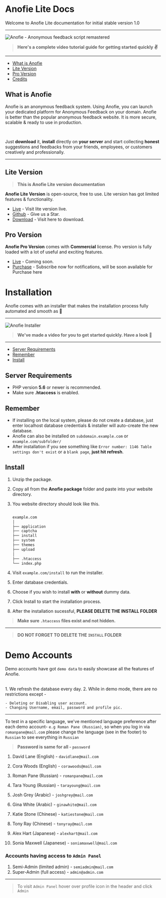 # Anofie Lite Docs

Welcome to Anofie Lite documentation for initial stable version 1.0

---

![Anofie - Anonymous feedback script remastered](https://anofie-docs.classiebit.com/images/anofie-docs-banner-1.jpg "Anofie - Anonymous feedback script remastered")


> **Here's a complete video tutorial guide for getting started quickly ✌️**

---

- [What is Anofie](#What-is-Anofie)
- [Lite Version](#Lite-version)
- [Pro Version](#Pro-version)
- [Credits](#Credits)

<a name="What-is-Anofie"></a>
## What is Anofie

Anofie is an anonymous feedback system. Using Anofie, you can launch your dedicated platform for Anonymous Feedback on your domain. Anofie is better than the popular anonymous feedback website. It is more secure, scalable & ready to use in production. 

<br>

Just **download** it, **install** directly on **your server** and start collecting **honest** suggestions and feedbacks from your friends, employees, or customers creatively and professionally.

---

<a name="Lite-version"></a>
## Lite Version

> **This is Anofie Lite version documentation**

**Anofie Lite Version** is open-source, free to use. Lite version has got limited features & functionality.

+ [Live](https://anofie.classiebit.com) - Visit lite version live.
+ [Github](https://github.com/classiebit/anofie) - Give us a Star.
+ [Download](https://classiebit.com/anofie) - Visit here to download.


<a name="Pro-version"></a>
## Pro Version

**Anofie Pro Version** comes with **Commercial** license. Pro version is fully loaded with a lot of useful and exciting features.

+ [Live](https://anofie.com) - Coming soon.
+ [Purchase](https://classiebit.com/anofie-pro) - Subscribe now for notifications, will be soon available for Purchase here


# Installation

Anofie comes with an installer that makes the installation process fully automated and smooth as 🍻

---

![Anofie Installer](https://anofie-docs.classiebit.com/images/anofie-free-installer-1.png "Anofie Installer Screenshot")


> **We've made a video for you to get started quickly. Have a look 💪**

---

- [Server Requirements](#Server-Requirements)
- [Remember](#Remember)
- [Install](#Install)


<a name="Server-Requirements"></a>
## Server Requirements

* PHP version **5.6** or newer is recommended.
* Make sure **.htaccess** is enabled.


<a name="Remember"></a>
## Remember

* If installing on the local system, please do not create a database, just enter localhost database credentials & installer will auto-create the new database.
* Anofie can also be installed on `subdomain.example.com` or `example.com/subfolder/`
* After installation if you see something like `Error number: 1146 Table settings don't exist` or a `blank page`, **just hit refresh**.


<a name="Install"></a>
## Install

1. Unzip the package.
2. Copy all from the **Anofie package** folder and paste into your website directory.
3. You website directory should look like this.

    ```bash

    example.com
    │
    ├── application
    ├── captcha
    ├── install
    ├── system
    ├── themes
    ├── upload
    │
    ├── .htaccess
    └── index.php

    ```

4. Visit `example.com/install` to run the installer. 
5. Enter database credentials.
6. Choose if you wish to install **with** or **without** dummy data.
7. Click Install to start the installation process.
8. After the installation sucessful, **PLEASE DELETE THE INSTALL FOLDER**


> **Make sure `.htaccess` files exist and not hidden.**

---

> **DO NOT FORGET TO DELETE THE `INSTALL` FOLDER**


# Demo Accounts

Demo accounts have got `demo data` to easily showcase all the features of Anofie.

<br>
1. We refresh the database every day.
2. While in demo mode, there are no restrictions except -

    - Deleting or Disabling user account.
    - Changing Username, email, password and profile pic.


---

To test in a specific language, we've mentioned language preference after each demo account- 
`e.g Roman Pane (Russian)`, so when you log in via `romanpane@mail.com` please change the language (see in the footer) to `Russian` to see everything in `Russian`

> **Password is same for all - `password`**

1. David Lane (English)         - `davidlane@mail.com`
2. Cora Woods (English)         - `corawoods@mail.com`

3. Roman Pane (Russian)         - `romanpane@mail.com`
4. Tara Young (Russian)         - `tarayoung@mail.com`

5. Josh Grey (Arabic)           - `joshgrey@mail.com`
6. Gina White (Arabic)          - `ginawhite@mail.com`

7. Katie Stone (Chinese)        - `katiestone@mail.com`
8. Tony Ray (Chinese)           - `tonyray@mail.com`

9. Alex Hart (Japanese)         - `alexhart@mail.com`
10. Sonia Maxwell (Japanese)    - `soniamaxwell@mail.com`



### Accounts having access to `Admin Panel`

1. Semi-Admin (limited admin)   - `semiadmin@mail.com`
2. Super-Admin (full access)    - `admin@admin.com`

---

> To visit `Admin Panel` hover over profile icon in the header and click `Admin`